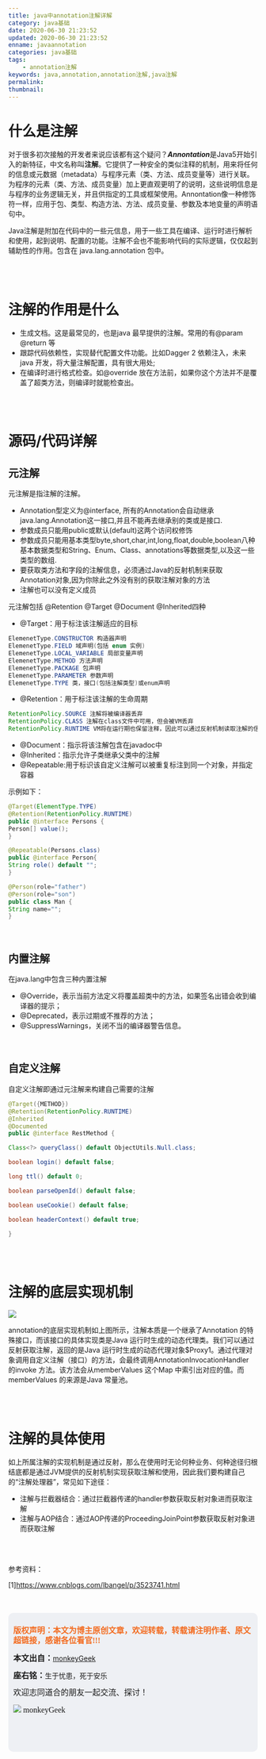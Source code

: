 ```yaml
---
title: java中annotation注解详解
category: java基础
date: 2020-06-30 21:23:52
updated: 2020-06-30 21:23:52
enname: javaannotation
categories: java基础
tags:
	- annotation注解
keywords: java,annotation,annotation注解,java注解
permalink:
thumbnail:
---
```


# 什么是注解

对于很多初次接触的开发者来说应该都有这个疑问？***Annontation***是Java5开始引入的新特征，中文名称叫**注解**。<!--more-->它提供了一种安全的类似注释的机制，用来将任何的信息或元数据（metadata）与程序元素（类、方法、成员变量等）进行关联。为程序的元素（类、方法、成员变量）加上更直观更明了的说明，这些说明信息是与程序的业务逻辑无关，并且供指定的工具或框架使用。Annontation像一种修饰符一样，应用于包、类型、构造方法、方法、成员变量、参数及本地变量的声明语句中。

Java注解是附加在代码中的一些元信息，用于一些工具在编译、运行时进行解析和使用，起到说明、配置的功能。注解不会也不能影响代码的实际逻辑，仅仅起到辅助性的作用。包含在 java.lang.annotation 包中。

</br>

</br>



# 注解的作用是什么

- 生成文档。这是最常见的，也是java 最早提供的注解。常用的有@param @return 等
- 跟踪代码依赖性，实现替代配置文件功能。比如Dagger 2 依赖注入，未来java 开发，将大量注解配置，具有很大用处;
- 在编译时进行格式检查。如@override 放在方法前，如果你这个方法并不是覆盖了超类方法，则编译时就能检查出。

</br>

</br>



# 源码/代码详解

## 元注解

元注解是指注解的注解。

- Annotation型定义为@interface, 所有的Annotation会自动继承java.lang.Annotation这一接口,并且不能再去继承别的类或是接口.
- 参数成员只能用public或默认(default)这两个访问权修饰
- 参数成员只能用基本类型byte,short,char,int,long,float,double,boolean八种基本数据类型和String、Enum、Class、annotations等数据类型,以及这一些类型的数组.
- 要获取类方法和字段的注解信息，必须通过Java的反射机制来获取 Annotation对象,因为你除此之外没有别的获取注解对象的方法
- 注解也可以没有定义成员



元注解包括  @Retention @Target @Document @Inherited四种

- @Target：用于标注该注解适应的目标

```java
ElemenetType.CONSTRUCTOR 构造器声明
ElemenetType.FIELD 域声明(包括 enum 实例) 
ElemenetType.LOCAL_VARIABLE 局部变量声明 
ElemenetType.METHOD 方法声明 
ElemenetType.PACKAGE 包声明 
ElemenetType.PARAMETER 参数声明 
ElemenetType.TYPE 类，接口(包括注解类型)或enum声明
```

- @Retention：用于标注该注解的生命周期

```java
RetentionPolicy.SOURCE 注解将被编译器丢弃 
RetentionPolicy.CLASS 注解在class文件中可用，但会被VM丢弃 
RetentionPolicy.RUNTIME VM将在运行期也保留注释，因此可以通过反射机制读取注解的信息
```

- @Document：指示将该注解包含在javadoc中
- @Inherited：指示允许子类继承父类中的注解
- @Repeatable:用于标识该自定义注解可以被重复标注到同一个对象，并指定容器

示例如下：

```java
@Target(ElementType.TYPE)
@Retention(RetentionPolicy.RUNTIME)
public @interface Persons {
Person[] value();
}

@Repeatable(Persons.class)
public @interface Person{
String role() default "";
}

@Person(role="father")
@Person(role="son")
public class Man {
String name="";
}
```



</br>

## 内置注解

在java.lang中包含三种内置注解

- @Override，表示当前方法定义将覆盖超类中的方法，如果签名出错会收到编译器的提示；
- @Deprecated，表示过期或不推荐的方法；
- @SuppressWarnings，关闭不当的编译器警告信息。

</br>

## 自定义注解

自定义注解即通过元注解来构建自己需要的注解

```java
@Target({METHOD})
@Retention(RetentionPolicy.RUNTIME)
@Inherited
@Documented
public @interface RestMethod {

Class<?> queryClass() default ObjectUtils.Null.class;

boolean login() default false;

long ttl() default 0;

boolean parseOpenId() default false;

boolean useCookie() default false;

boolean headerContext() default true;

}
```

</br>

</br>

# 注解的底层实现机制

![](../../../../image/annotationstruct.png)

annotation的底层实现机制如上图所示，注解本质是一个继承了Annotation 的特殊接口，而该接口的具体实现类是Java 运行时生成的动态代理类。我们可以通过反射获取注解，返回的是Java 运行时生成的动态代理对象$Proxy1。通过代理对象调用自定义注解（接口）的方法，会最终调用AnnotationInvocationHandler 的invoke 方法。该方法会从memberValues 这个Map 中索引出对应的值。而memberValues 的来源是Java 常量池。

</br>

</br>

# 注解的具体使用

如上所属注解的实现机制是通过反射，那么在使用时无论何种业务、何种途径归根结底都是通过JVM提供的反射机制实现获取注解和使用，因此我们要构建自己的“注解处理器”，常见如下途径：

- 注解与拦截器结合：通过拦截器传递的handler参数获取反射对象进而获取注解
- 注解与AOP结合：通过AOP传递的ProceedingJoinPoint参数获取反射对象进而获取注解

</br>

</br>

参考资料：

[1]https://www.cnblogs.com/lbangel/p/3523741.html



</br>

</br>

<script>
var _hmt = _hmt || [];
(function() {
  var hm = document.createElement("script");
  hm.src = "https://hm.baidu.com/hm.js?2f798e6b269c8a40f12bef25d7f1876d";
  var s = document.getElementsByTagName("script")[0]; 
  s.parentNode.insertBefore(hm, s);
})();
</script>

<div style="height:260px; background-color:rgb(238,240,244); padding:10px;border-radius:10px;">
    <p style="color:#f36c21;font:bold 16px/20px 'kaiTi';">
      版权声明：本文为博主原创文章，欢迎转载，转载请注明作者、原文超链接，感谢各位看官!!!
    </p>
    <p>
      <span style="font:bold 16px/20px 'kaiTi';">本文出自：</span><a href="https://monkeyGeek369.github.io">monkeyGeek</a> 
    </p>
    <p>
      <span style="font:bold 16px/20px 'kaiTi';">座右铭：</span><span>生于忧患，死于安乐</span> 
    </p>
    <p>
      <span style="font:16px/20px 'kaiTi';">欢迎志同道合的朋友一起交流、探讨！</span> 
    </p>
    <img style="height:auto; width:auto;flot:left;" src="../../../../image/monkey64.png" /><span style="font:16px/20px 'kaiTi';flot:left;">   monkeyGeek</span>


